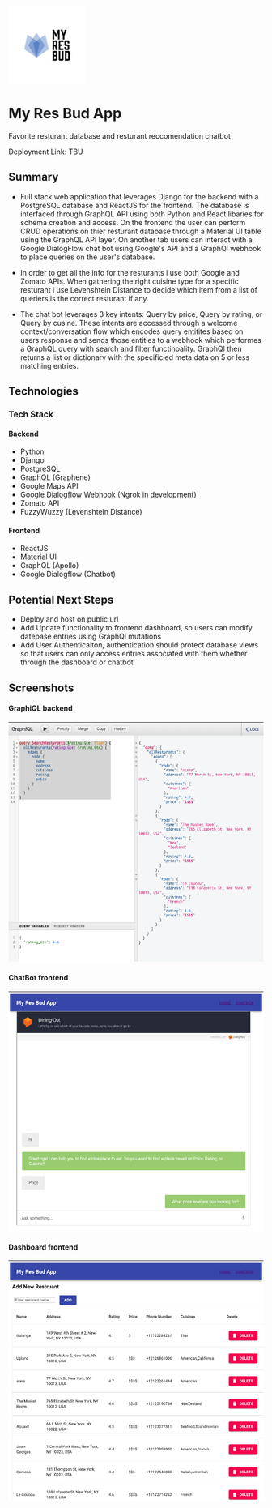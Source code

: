 ![MRB Logo](assets/logo.png)
# My Res Bud App

Favorite resturant database and resturant reccomendation chatbot

Deployment Link: TBU

## Summary

- Full stack web application that leverages Django for the backend with a PostgreSQL database and ReactJS for the frontend. The database is interfaced through GraphQL API using both Python and React libaries for schema creation and access. On the frontend the user can perform CRUD operations on thier resturant database through a Material UI table using the GraphQL API layer. On another tab users can interact with a Google DialogFlow chat bot using Google's API and a GraphQl webhook to place queries on the user's database.

- In order to get all the info for the resturants i use both Google and Zomato APIs. When gathering the right cuisine type for a specific resturant i use Levenshtein Distance to decide which item from a list of queriers is the correct resturant if any.

- The chat bot leverages 3 key intents: Query by price, Query by rating, or Query by cusine. These intents are accessed through a welcome context/conversation flow which encodes query entitites based on users response and sends those entities to a webhook which performes a GraphQL query with search and filter functinoality. GraphQl then returns a list or dictionary with the specificied meta data on 5 or less matching entries.

## Technologies

### Tech Stack

#### Backend

- Python
- Django
- PostgreSQL
- GraphQL (Graphene)
- Google Maps API
- Google Dialogflow Webhook (Ngrok in development)
- Zomato API
- FuzzyWuzzy (Levenshtein Distance)

#### Frontend

- ReactJS
- Material UI
- GraphQL (Apollo)
- Google Dialogflow (Chatbot)

## Potential Next Steps

- Deploy and host on public url
- Add Update functionality to frontend dashboard, so users can modify datebase entries using GraphQl mutations
- Add User Authenticaiton, authentication should protect database views so that users can only access entries associated with them whether through the dashboard or chatbot

## Screenshots

#### GraphiQL backend 
![GQL Backend](assets/GraphiQL_BackEnd.png)

#### ChatBot frontend 
![Googele DialogFlow Chatbot](assets/Chat_Bot_FrontEnd.png)

#### Dashboard frontend 
![MaterialUI Table](assets/Dashboard_FrontEnd.png)